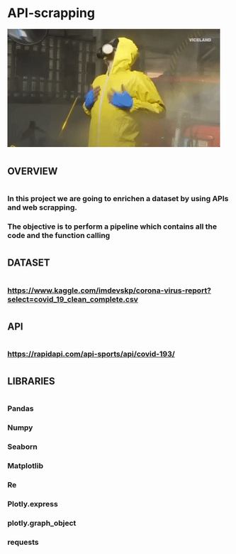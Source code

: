 # API-scrapping

![aquí había un gif de un tiburon](data/giphy.gif)

#
## **OVERVIEW**
#
### In this project we are going to enrichen a dataset by using APIs and web scrapping.

### The objective is to perform a pipeline which contains all the code and the function calling
#
## **DATASET**
#
### https://www.kaggle.com/imdevskp/corona-virus-report?select=covid_19_clean_complete.csv
#
## **API**
#
### https://rapidapi.com/api-sports/api/covid-193/

#
## **LIBRARIES**
#

### Pandas
### Numpy
### Seaborn
### Matplotlib
### Re
### Plotly.express
### plotly.graph_object
### requests